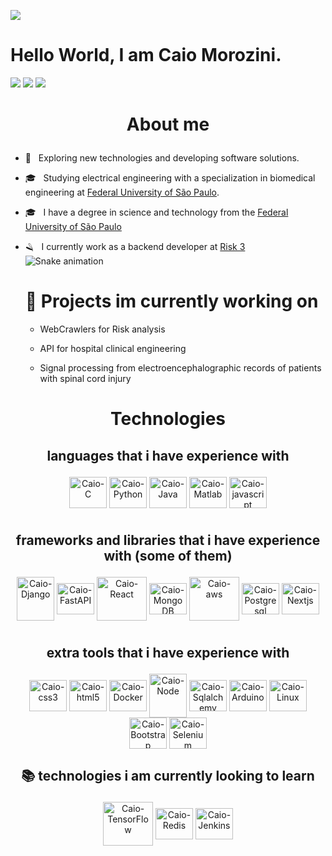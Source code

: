  ![](https://komarev.com/ghpvc/?username=caiomorozini&color=006bed)
# Hello World, I am Caio Morozini.

  <a href="https://www.gitlab.com/caiomorozini" target="_blank"><img src="https://img.shields.io/badge/GitLab-330F63?style=for-the-badge&logo=gitlab&logoColor=white" target="_blank"></a>
  <a href = "mailto:caiomorozini@gmail.com"><img src="https://img.shields.io/badge/-Gmail-%23333?style=for-the-badge&logo=gmail&logoColor=white" target="_blank"></a>
  <a href="https://www.linkedin.com/in/caio-morozini/" target="_blank"><img src="https://img.shields.io/badge/-LinkedIn-%230077B5?style=for-the-badge&logo=linkedin&logoColor=white" target="_blank"></a>

 # <p align=center>  About me

- 🤔 &nbsp; Exploring new technologies and developing software solutions.
- 🎓 &nbsp; Studying electrical engineering with a specialization in biomedical engineering at <a href="https://www.unifesp.br/campus/sjc/">Federal University of São Paulo</a>.
- 🎓 &nbsp; I have a degree in science and technology from the <a href="https://www.unifesp.br/campus/sjc/"> Federal University of São Paulo </a>
- 🪒 &nbsp; I currently work as a backend developer at <a href="https://risk3.com.br/"> Risk 3 </a>
![Snake animation](https://github.com/caiomorozini/caiomorozini/blob/output/github-contribution-grid-snake.svg)

  # 🚀 Projects im currently working on


  - WebCrawlers for Risk analysis

  - API for hospital clinical engineering

  - Signal processing from electroencephalographic records of patients with spinal cord injury



# <p align=center> Technologies

## <p align=center> languages that i have experience with

<div style="display: inline_block" align=center>
<img align="center" alt="Caio-C" height="50" width="60" src="https://cdn.jsdelivr.net/gh/devicons/devicon/icons/c/c-original.svg"/>
<img align="center" alt="Caio-Python " height="50" width="60" src="https://cdn.jsdelivr.net/gh/devicons/devicon/icons/python/python-original.svg"/>
<img align="center" alt="Caio-Java" height="50" width="60" src="https://cdn.jsdelivr.net/gh/devicons/devicon/icons/java/java-original.svg"/>
<img align="center" alt="Caio-Matlab" height="50" width="60" src="https://cdn.jsdelivr.net/gh/devicons/devicon/icons/matlab/matlab-original.svg" />
<img align="center" alt="Caio-javascript" height="50" width="60" src="https://cdn.jsdelivr.net/gh/devicons/devicon/icons/javascript/javascript-original.svg"/>

#
## <p align=center> frameworks and libraries that i have experience with (some of them)

<div style="display: inline_block" align=center>
<img align="center" alt="Caio-Django" height="70" width="60" src="https://cdn.jsdelivr.net/gh/devicons/devicon/icons/django/django-plain-wordmark.svg"/>
<img align="center" alt="Caio-FastAPI" height="50" width="60" src="https://cdn.jsdelivr.net/gh/devicons/devicon/icons/fastapi/fastapi-original.svg"/>
<img align="center" alt="Caio-React" height="70" width="80" src="https://cdn.jsdelivr.net/gh/devicons/devicon/icons/react/react-original.svg" />
<img align="center" alt="Caio-MongoDB" height="50" width="60" src="https://cdn.jsdelivr.net/gh/devicons/devicon/icons/mongodb/mongodb-original-wordmark.svg" />
<img align="center" alt= "Caio-aws" height="70" width="80" src="https://cdn.jsdelivr.net/gh/devicons/devicon/icons/amazonwebservices/amazonwebservices-original.svg" />
<img align="center" alt="Caio-Postgresql" height="50" width="60" src="https://cdn.jsdelivr.net/gh/devicons/devicon/icons/postgresql/postgresql-original.svg" />
<img align="center" alt="Caio-Nextjs" height="50" width="60" src="https://cdn.jsdelivr.net/gh/devicons/devicon/icons/nextjs/nextjs-original-wordmark.svg" />

#
## <p align=center> extra tools that i have experience with

<div style="display: inline_block" align=center>
<img align="center" alt= "Caio-css3" height="50" width="60" src="https://cdn.jsdelivr.net/gh/devicons/devicon/icons/css3/css3-original.svg" />
<img align="center" alt="Caio-html5" height="50" width="60"src="https://cdn.jsdelivr.net/gh/devicons/devicon/icons/html5/html5-original.svg" />
<img align="center" alt="Caio-Docker" height="50" width="60" src="https://cdn.jsdelivr.net/gh/devicons/devicon/icons/docker/docker-plain-wordmark.svg" />
<img align="center" alt="Caio-Node" height="70" width="60" src="https://cdn.jsdelivr.net/gh/devicons/devicon/icons/nodejs/nodejs-original.svg" />
<img align="center" alt="Caio-Sqlalchemy" height="50" width="60" src="https://cdn.jsdelivr.net/gh/devicons/devicon/icons/sqlalchemy/sqlalchemy-original.svg" />
<img align="center" alt="Caio-Arduino" height="50" width="60" src="https://cdn.jsdelivr.net/gh/devicons/devicon/icons/arduino/arduino-original-wordmark.svg" />
<img align="center" alt="Caio-Linux" height="50" width="60" src="https://cdn.jsdelivr.net/gh/devicons/devicon/icons/linux/linux-original.svg" />
<img align="center" alt="Caio-Bootstrap" height="50" width="60" src="https://cdn.jsdelivr.net/gh/devicons/devicon/icons/bootstrap/bootstrap-plain-wordmark.svg" />
<img align="center" alt="Caio-Selenium" height="50" width="60" src="https://cdn.jsdelivr.net/gh/devicons/devicon/icons/selenium/selenium-original.svg" />

</div>

## <p align=center> 📚 technologies i am currently looking to learn

<img align="center" alt= "Caio-TensorFlow" height="70" width="80" src="https://cdn.jsdelivr.net/gh/devicons/devicon/icons/tensorflow/tensorflow-original.svg" />
<img align="center" alt="Caio-Redis" height="50" width="60" src="https://cdn.jsdelivr.net/gh/devicons/devicon/icons/redis/redis-original-wordmark.svg" />
<img align="center" alt="Caio-Jenkins" height="50" width="60" src="https://cdn.jsdelivr.net/gh/devicons/devicon/icons/jenkins/jenkins-original.svg" />
